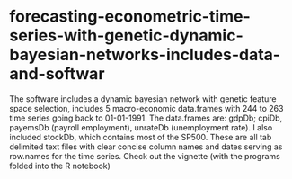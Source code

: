 # forecasting-econometric-time-series-with-genetic-dynamic-bayesian-networks-includes-data-and-softwar
The software includes a dynamic bayesian network with genetic feature space selection, includes 5 macro-economic data.frames with 
244 to 263 time series going back to 01-01-1991. The data.frames are: gdpDb; cpiDb, payemsDb (payroll employment), unrateDb (unemployment rate). I also included stockDb, which contains most of the SP500. These are all tab delimited text files with clear concise column names and dates serving as row.names for the time series. 
Check out the vignette (with the programs folded into the R notebook)   
